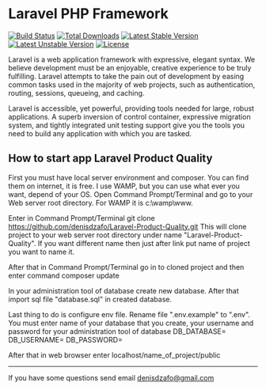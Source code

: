 # Laravel PHP Framework

[![Build Status](https://travis-ci.org/laravel/framework.svg)](https://travis-ci.org/laravel/framework)
[![Total Downloads](https://poser.pugx.org/laravel/framework/d/total.svg)](https://packagist.org/packages/laravel/framework)
[![Latest Stable Version](https://poser.pugx.org/laravel/framework/v/stable.svg)](https://packagist.org/packages/laravel/framework)
[![Latest Unstable Version](https://poser.pugx.org/laravel/framework/v/unstable.svg)](https://packagist.org/packages/laravel/framework)
[![License](https://poser.pugx.org/laravel/framework/license.svg)](https://packagist.org/packages/laravel/framework)

Laravel is a web application framework with expressive, elegant syntax. We believe development must be an enjoyable, creative experience to be truly fulfilling. Laravel attempts to take the pain out of development by easing common tasks used in the majority of web projects, such as authentication, routing, sessions, queueing, and caching.

Laravel is accessible, yet powerful, providing tools needed for large, robust applications. A superb inversion of control container, expressive migration system, and tightly integrated unit testing support give you the tools you need to build any application with which you are tasked.

## How to start app Laravel Product Quality

First you must have local server environment and composer. You can find them on internet, it is free. I use WAMP, but you can use what ever you want, depend of your OS.
Open Command Prompt/Terminal and go to your  Web server root directory. For WAMP it is c:\wamp\www.

Enter in Command Prompt/Terminal
git clone https://github.com/denisdzafo/Laravel-Product-Quality.git
This will clone project to your web server root directory under name "Laravel-Product-Quality". If you want different name
then just after link put name of project you want to name it.

After that in Command Prompt/Terminal go in to cloned project and then enter command
composer update

In your administration tool of database create new database. After that import sql file "database.sql" in created database.

Last thing to do is configure  env file. Rename file ".env.example" to ".env".
You must enter name of your database that you create, your username and password for your administration tool of database
DB_DATABASE=
DB_USERNAME=
DB_PASSWORD=

After that in web browser enter
localhost/name_of_project/public

---

If you have some questions send email [denisdzafo@gmail.com](Mailto:hello@devmarketar.io)
